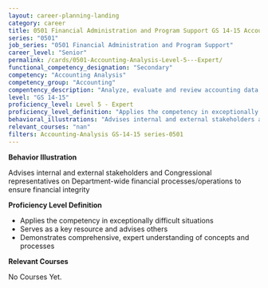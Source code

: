 ```yaml
---
layout: career-planning-landing
category: career
title: 0501 Financial Administration and Program Support GS 14-15 Accounting Analysis
series: "0501"
job_series: "0501 Financial Administration and Program Support"
career_level: "Senior"
permalink: /cards/0501-Accounting-Analysis-Level-5---Expert/
functional_competency_designation: "Secondary"
competency: "Accounting Analysis"
competency_group: "Accounting"
compentency_description: "Analyze, evaluate and review accounting data and reports using business tools and applications, and performance metrics to provide recommendations"
level: "GS 14-15"
proficiency_level: Level 5 - Expert
proficiency_level_definition: "Applies the competency in exceptionally difficult situations ? Serves as a key resource and advises others ? Demonstrates comprehensive, expert understanding of concepts and processes"
behavioral_illustrations: "Advises internal and external stakeholders and Congressional representatives on Department-wide financial processes/operations to ensure financial integrity"
relevant_courses: "nan"
filters: Accounting-Analysis GS-14-15 series-0501
---
```


<div id="cfo-card-content-behavioral-illustrations" class="cfo-inner-card-content">
<p><b>Behavior Illustration</b></p>
<p>Advises internal and external stakeholders and Congressional representatives on Department-wide financial processes/operations to ensure financial integrity</p>
</div>

<div id="cfo-card-content-proficiency-level-definition" class="cfo-inner-card-content">

<p><b>Proficiency Level Definition</b></p>
<ul><li>Applies the competency in exceptionally difficult situations</li>
<li>Serves as a key resource and advises others</li>
<li>Demonstrates comprehensive, expert understanding of concepts and processes</li>
</ul></div>

<div id="cfo-card-content-relevant-courses" class="cfo-inner-card-content">
<p><b>Relevant Courses</b></p>
<div class="cfo-courses-outer">
<div class="cfo-courses-inner">No Courses Yet.</div>
</div>
</div>
